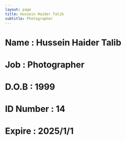 ```yaml
---
layout: page
title: Hussein Haider Talib
subtitle: Photographer
---
```

# Name : Hussein Haider Talib 
# Job : Photographer
# D.O.B : 1999
# ID Number : 14
# Expire : 2025/1/1

